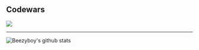 <html>
    <body>
        <h2>Codewars</h2>
        <img src="https://www.codewars.com/users/0xWunda/badges/large">
        <hr>
    </body>
</html>

![Beezyboy's github stats](https://github-readme-stats.vercel.app/api?username=beezyboy&show_icons=true&theme=dark)
